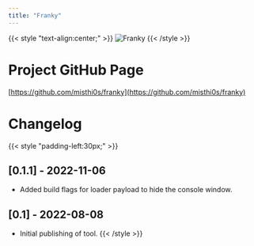 ```yaml
---
title: "Franky"
---
```


{{< style "text-align:center;" >}}
![Franky](/images/ea665485bf00c78cd69791b1b163bf84f343c435.gif)
{{< /style >}}

# Project GitHub Page
[https://github.com/misthi0s/franky](https://github.com/misthi0s/franky)

# Changelog

{{< style "padding-left:30px;" >}}
## [0.1.1] - 2022-11-06
- Added build flags for loader payload to hide the console window.

## [0.1] - 2022-08-08
- Initial publishing of tool.
{{< /style >}}